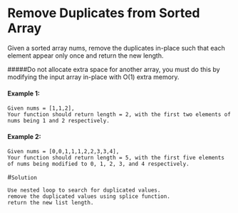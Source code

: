# Remove Duplicates from Sorted Array

Given a sorted array nums, remove the duplicates in-place such that each element appear only once and return the new length.


#####Do not allocate extra space for another array, you must do this by    modifying the input array in-place with O(1) extra memory.

#### Example 1:
```
Given nums = [1,1,2],
Your function should return length = 2, with the first two elements of nums being 1 and 2 respectively.
```

#### Example 2:
```
Given nums = [0,0,1,1,1,2,2,3,3,4],
Your function should return length = 5, with the first five elements of nums being modified to 0, 1, 2, 3, and 4 respectively.

```

#`Solution`

	Use nested loop to search for duplicated values.
	remove the duplicated values using splice function.
	return the new list length.